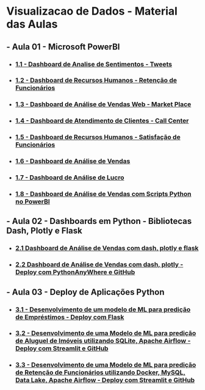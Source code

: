 # Visualizacao de Dados - Material das Aulas

## - Aula 01 - Microsoft PowerBI

* ### [1.1 - Dashboard de Analise de Sentimentos - Tweets](https://drive.google.com/drive/folders/1mO5yjAaRIO6GouemB0ZfLfI5yNzRWaKB?usp=sharing)

* ### [1.2 - Dashboard de Recursos Humanos - Retenção de Funcionários](https://drive.google.com/drive/folders/1nIER0fun0j7eyCMkanPV5YOjV6ab9ZOv?usp=sharing)

* ### [1.3 - Dashboard de Análise de Vendas Web - Market Place]()

* ### [1.4 - Dashboard de Atendimento de Clientes - Call Center]()

* ### [1.5 - Dashboard de Recursos Humanos - Satisfação de Funcionários]()

* ### [1.6 - Dashboard de Análise de Vendas]()

* ### [1.7 - Dashboard de Análise de Lucro]()

* ### [1.8 - Dashboard de Análise de Vendas com Scripts Python no PowerBI]()


## - Aula 02 - Dashboards em Python - Bibliotecas Dash, Plotly e Flask

* ### [2.1 Dashboard de Análise de Vendas com dash, plotly e flask]()

* ### [2.2 Dashboard de Análise de Vendas com dash, plotly - Deploy com PythonAnyWhere e GitHub]()


## - Aula 03 - Deploy de Aplicações Python

* ### [3.1 - Desenvolvimento de um modelo de ML para predição de Empréstimos - Deploy com Flask]()

* ### [3.2 - Desenvolvimento de uma Modelo de ML para predição de Aluguel de Imóveis utilizando SQLite, Apache Airflow - Deploy com Streamlit e GitHub]()

* ### [3.3 - Desenvolvimento de uma Modelo de ML para predição de Retenção de Funcionários utilizando Docker, MySQL, Data Lake, Apache Airflow - Deploy com Streamlit e GitHub]()
